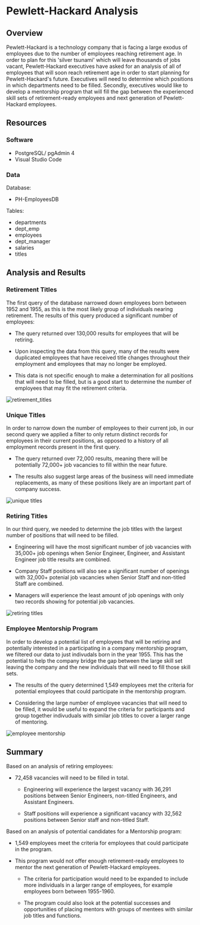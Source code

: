 # Pewlett-Hackard Analysis

## Overview

Pewlett-Hackard is a technology company that is facing a large exodus of employees due to the number of employees reaching retirement age.  In order to plan for this 'silver tsunami' which will leave thousands of jobs vacant, Pewlett-Hackard executives have asked for an analysis of all of employees that will soon reach retirement age in order to start planning for Pewlett-Hackard's future.  Executives will need to determine which positions in which departments need to be filled.  Secondly, executives would like to develop a mentorship program that will fill the gap between the experienced skill sets of retirement-ready employees and next generation of Pewlett-Hackard employees.

## Resources

### Software
  - PostgreSQL/ pgAdmin 4
  - Visual Studio Code

### Data
Database: 
  - PH-EmployeesDB

Tables:
  - departments
  - dept_emp
  - employees
  - dept_manager  
  - salaries
  - titles


## Analysis and Results

### Retirement Titles
The first query of the database narrowed down employees born between 1952 and 1955, as this is the most likely group of individuals nearing retirement. The results of this query produced a significant number of employees:

  - The query returned over 130,000 results for employees that will be retiring.  
  
  - Upon inspecting the data from this query, many of the results were duplicated employees that have received title changes throughout their employment and employees that may no longer be employed.
  
  - This data is not specific enough to make a determination for all positions that will need to be filled, but is a good start to determine the number of employees that may fit the retirement criteria.
  
![retirement_titles]('Resources/retirement_titles.png')

### Unique Titles
In order to narrow down the number of employees to their current job, in our second query we applied a filter to only return distinct records for employees in their current positions, as opposed to a history of all employment records present in the first query.  

  - The query returned over 72,000 results, meaning there will be potentially 72,000+ job vacancies to fill within the near future.
  
  - The results also suggest large areas of the business will need immediate replacements, as many of these positions likely are an important part of company success.

![unique titles]('Resources/unique_titles.png')

### Retiring Titles
In our third query, we needed to determine the job titles with the largest number of positions that will need to be filled.

  - Engineering will have the most significant number of job vacancies with 35,000+ job openings when Senior Engineer, Engineer, and Assistant Engineer job title results are combined.
  
  - Company Staff positions will also see a significant number of openings with 32,000+ potenial job vacancies when Senior Staff and non-titled Staff are combined.
  
  - Managers will experience the least amount of job openings with only two records showing for potential job vacancies.

![retiring titles]('Resources/retiring_titles.png')

### Employee Mentorship Program
In order to develop a potential list of employees that will be retiring and potentially interested in a participating in a company mentorship program, we filtered our data to just indivudals born in the year 1955.  This has the potential to help the company bridge the gap between the large skill set leaving the company and the new individuals that will need to fill those skill sets.

  - The results of the query determined 1,549 employees met the criteria for potential employees that could participate in the mentorship program.
  
  - Considering the large number of employee vacancies that will need to be filled, it would be useful to expand the criteria for participants and group together indivuduals with similar job titles to cover a larger range of mentoring.


![employee mentorship]('Resources/mentorship.png')


## Summary 

Based on an analysis of retiring employees:

  - 72,458 vacancies will need to be filled in total.
  
    - Engineering will experience the largest vacancy with 36,291 positions between Senior Engineers, non-titled Engineers, and Assistant Engineers.
    
    - Staff positions will experience a significant vacancy with 32,562 positions between Senior staff and non-titled Staff.

Based on an analysis of potential candidates for a Mentorship program:

  - 1,549 employees meet the criteria for employees that could participate in the program.
  
  - This program would not offer enough retirement-ready employees to mentor the next generation of Pewlett-Hackard employees.
  
    - The criteria for participation would need to be expanded to include more individuals in a larger range of employees, for example employees born between 1955-1960.
    
    - The program could also look at the potential successes and opportunities of placing mentors with groups of mentees with similar job titles and functions.
